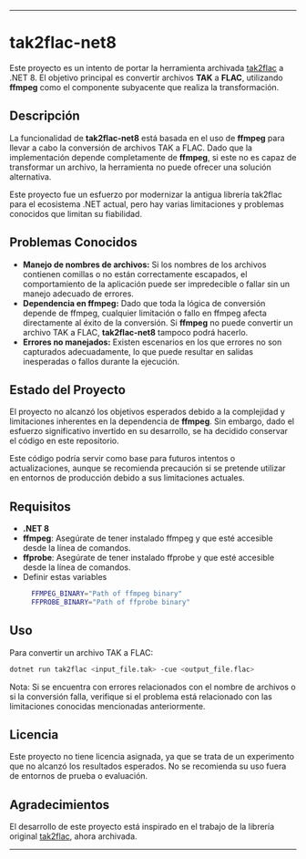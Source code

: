 
---

# tak2flac-net8

Este proyecto es un intento de portar la herramienta archivada [tak2flac](https://github.com/appleneko2001/tak2flac) a .NET 8. El objetivo principal es convertir archivos **TAK** a **FLAC**, utilizando **ffmpeg** como el componente subyacente que realiza la transformación.

## Descripción

La funcionalidad de **tak2flac-net8** está basada en el uso de **ffmpeg** para llevar a cabo la conversión de archivos TAK a FLAC. Dado que la implementación depende completamente de **ffmpeg**, si este no es capaz de transformar un archivo, la herramienta no puede ofrecer una solución alternativa.

Este proyecto fue un esfuerzo por modernizar la antigua librería tak2flac para el ecosistema .NET actual, pero hay varias limitaciones y problemas conocidos que limitan su fiabilidad.

## Problemas Conocidos

- **Manejo de nombres de archivos:** Si los nombres de los archivos contienen comillas o no están correctamente escapados, el comportamiento de la aplicación puede ser impredecible o fallar sin un manejo adecuado de errores.
- **Dependencia en ffmpeg:** Dado que toda la lógica de conversión depende de ffmpeg, cualquier limitación o fallo en ffmpeg afecta directamente al éxito de la conversión. Si **ffmpeg** no puede convertir un archivo TAK a FLAC, **tak2flac-net8** tampoco podrá hacerlo.
- **Errores no manejados:** Existen escenarios en los que errores no son capturados adecuadamente, lo que puede resultar en salidas inesperadas o fallos durante la ejecución.

## Estado del Proyecto

El proyecto no alcanzó los objetivos esperados debido a la complejidad y limitaciones inherentes en la dependencia de **ffmpeg**. Sin embargo, dado el esfuerzo significativo invertido en su desarrollo, se ha decidido conservar el código en este repositorio.

Este código podría servir como base para futuros intentos o actualizaciones, aunque se recomienda precaución si se pretende utilizar en entornos de producción debido a sus limitaciones actuales.

## Requisitos

- **.NET 8**
- **ffmpeg**: Asegúrate de tener instalado ffmpeg y que esté accesible desde la línea de comandos.
- **ffprobe**: Asegúrate de tener instalado ffprobe y que esté accesible desde la línea de comandos.
- Definir estas variables  
  ```sh
    FFMPEG_BINARY="Path of ffmpeg binary"
    FFPROBE_BINARY="Path of ffprobe binary"
  ```
## Uso

Para convertir un archivo TAK a FLAC:

```bash
dotnet run tak2flac <input_file.tak> -cue <output_file.flac>
```

Nota: Si se encuentra con errores relacionados con el nombre de archivos o si la conversión falla, verifique si el problema está relacionado con las limitaciones conocidas mencionadas anteriormente.

## Licencia

Este proyecto no tiene licencia asignada, ya que se trata de un experimento que no alcanzó los resultados esperados. No se recomienda su uso fuera de entornos de prueba o evaluación.

## Agradecimientos

El desarrollo de este proyecto está inspirado en el trabajo de la librería original [tak2flac](https://github.com/appleneko2001/tak2flac), ahora archivada.

---